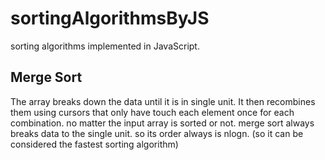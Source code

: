 # sortingAlgorithmsByJS
sorting algorithms implemented in JavaScript.


## Merge Sort
The array breaks down the data until it is in single unit. It then recombines them using cursors that only have touch each element once for each combination.
no matter the input array is sorted or not. merge sort always breaks data to the single unit. so its order always is nlogn. (so it can be considered the fastest sorting algorithm)

